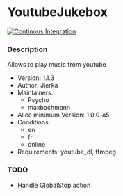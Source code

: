 # YoutubeJukebox

[![Continous Integration](https://gitlab.com/project-alice-assistant/skills/skill_YoutubeJukebox/badges/master/pipeline.svg)](https://gitlab.com/project-alice-assistant/skills/skill_YoutubeJukebox/pipelines/latest)

### Description
Allows to play music from youtube

- Version: 1.1.3
- Author: Jierka
- Maintainers:
  - Psycho
  - maxbachmann
- Alice minimum Version: 1.0.0-a5
- Conditions:
  - en
  - fr
  - online
- Requirements: youtube_dl, ffmpeg

### TODO

- Handle GlobalStop action
